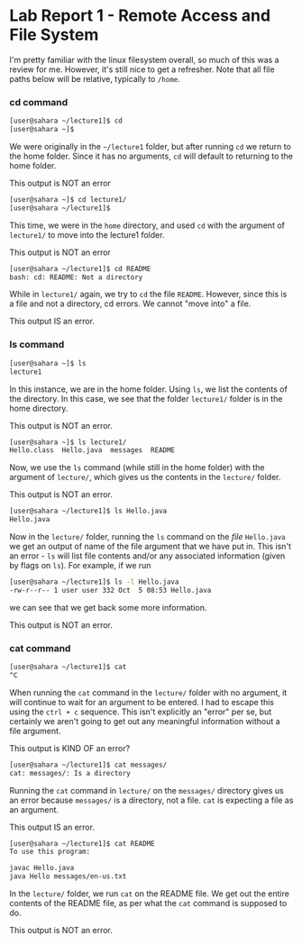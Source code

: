 # Lab Report 1 - Remote Access and File System

I'm pretty familiar with the linux filesystem overall, so much of this was a review for me. However, it's still nice to get a refresher. Note that all file paths below will be relative, typically to `/home`.

### cd command
```bash
[user@sahara ~/lecture1]$ cd
[user@sahara ~]$ 
```
We were originally in the `~/lecture1` folder, but after running `cd` we return to the home folder. Since it has no arguments, `cd` will default to returning to the home folder.

This output is NOT an error

```bash
[user@sahara ~]$ cd lecture1/
[user@sahara ~/lecture1]$ 
```

This time, we were in the `home` directory, and used `cd` with the argument of `lecture1/` to move into the lecture1 folder. 

This output is NOT an error

```bash
[user@sahara ~/lecture1]$ cd README 
bash: cd: README: Not a directory
```
While in `lecture1/` again, we try to `cd` the file `README`. However, since this is a file and not a directory, cd errors. We cannot "move into" a file.

This output IS an error.

### ls command
```bash
[user@sahara ~]$ ls
lecture1
```

In this instance, we are in the home folder. Using `ls`, we list the contents of the directory. In this case, we see that the folder `lecture1/` folder is in the home directory.

This output is NOT an error.

```bash
[user@sahara ~]$ ls lecture1/
Hello.class  Hello.java  messages  README
```

Now, we use the `ls` command (while still in the home folder) with the argument of `lecture/`, which gives us the contents in the `lecture/` folder.

This output is NOT an error.

```bash
[user@sahara ~/lecture1]$ ls Hello.java 
Hello.java
```

Now in the `lecture/` folder, running the `ls` command on the *file* `Hello.java` we get an output of name of the file argument that we have put in. This isn't an error - `ls` will list file contents and/or any associated information (given by flags on `ls`). For example, if we run 
```bash
[user@sahara ~/lecture1]$ ls -l Hello.java 
-rw-r--r-- 1 user user 332 Oct  5 08:53 Hello.java
```
we can see that we get back some more information.

This output is NOT an error.


### cat command
```bash
[user@sahara ~/lecture1]$ cat
^C
```
When running the `cat` command in the `lecture/` folder with no argument, it will continue to wait for an argument to be entered. I had to escape this using the `ctrl + c` sequence. This isn't explicitly an "error" per se, but certainly we aren't going to get out any meaningful information without a file argument.

This output is KIND OF an error?


```bash
[user@sahara ~/lecture1]$ cat messages/
cat: messages/: Is a directory
```
Running the `cat` command in `lecture/` on the `messages/` directory gives us an error because `messages/` is a directory, not a file. `cat` is expecting a file as an argument.

This output IS an error.


```bash
[user@sahara ~/lecture1]$ cat README 
To use this program:

javac Hello.java
java Hello messages/en-us.txt
```
In the `lecture/` folder, we run `cat` on the README file. We get out the entire contents of the README file, as per what the `cat` command is supposed to do.

This output is NOT an error.

